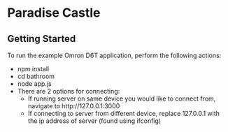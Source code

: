# Paradise Castle

## Getting Started

To run the example Omron D6T application, perform the following actions:

<ul>
  <li> npm install </li>
  <li> cd bathroom </li>
  <li> node app.js </li>
  <li> There are 2 options for connecting:
  <ul>
    <li> If running server on same device you would like to connect from, navigate to http://127.0.0.1:3000 </li>
    <li> If connecting to server from different device, replace 127.0.0.1 with the ip address of server (found using ifconfig) </li>
  </ul>
</ul>


